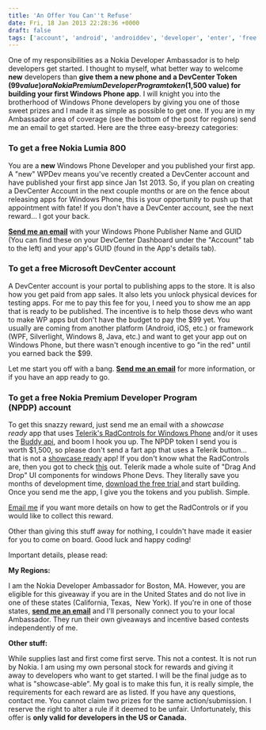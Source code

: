 ```yaml
---
title: 'An Offer You Can''t Refuse'
date: Fri, 18 Jan 2013 22:28:36 +0000
draft: false
tags: ['account', 'android', 'androiddev', 'developer', 'enter', 'free phone', 'giveaway', 'iOS', 'iosdev', 'microsoft', 'nokia', 'Nokia official', 'premium', 'resources', 'roiddev', 'software', 'sweet prizes', 'windows phone']
---
```


One of my responsibilities as a Nokia Developer Ambassador is to help developers get started. I thought to myself, what better way to welcome **new** developers than **give them a new phone and a DevCenter Token ($99 value) or a Nokia Premium Developer Program token ($1,500 value) for building your first Windows Phone app**. I will knight you into the brotherhood of Windows Phone developers by giving you one of those sweet prizes and I made it as simple as possible to get one. If you are in my Ambassador area of coverage (see the bottom of the post for regions) send me an email to get started. Here are the three easy-breezy categories:

### To get a free Nokia Lumia 800

You are a **new** Windows Phone Developer and you published your first app. A "new" WPDev means you've recently created a DevCenter account and have published your first app since Jan 1st 2013. So, if you plan on creating a DevCenter Account in the next couple months or are on the fence about releasing apps for Windows Phone, this is your opportunity to push up that appointment with fate! If you don't have a DevCenter account, see the next reward... I got your back.

**[Send me an email](http://nokiawpdev.wordpress.com/about/)** with your Windows Phone Publisher Name and GUID (You can find these on your DevCenter Dashboard under the "Account" tab to the left) and your app's GUID (found in the App's details tab).

### To get a free Microsoft DevCenter account

A DevCenter account is your portal to publishing apps to the store. It is also how you get paid from app sales. It also lets you unlock physical devices for testing apps. For me to pay this fee for you, I need you to show me an app that is ready to be published. The incentive is to help those devs who want to make WP apps but don't have the budget to pay the $99 yet. You usually are coming from another platform (Android, iOS, etc.) or framework (WPF, Silverlight, Windows 8, Java, etc.) and want to get your app out on Windows Phone, but there wasn't enough incentive to go "in the red" until you earned back the $99.

Let me start you off with a bang. **[Send me an email](http://nokiawpdev.wordpress.com/about/)** for more information, or if you have an app ready to go.

### To get a free Nokia Premium Developer Program (NPDP) account

To get this snazzy reward, just send me an email with a _showcase ready_ app that uses [Telerik's RadControls for Windows Phone](http://www.telerik.com/products/windows-phone.aspx) and/or it uses the [Buddy api](http://buddy.com/developers/), and boom I hook you up. The NPDP token I send you is worth $1,500, so please don't send a fart app that uses a Telerik button... that is not a [showcase ready](http://www.telerik.com/products/windows-phone/getting-started/showcase.aspx) app! If you don't know what the RadControls are, then you got to check [this](http://www.telerik.com/products/windows-phone/overview/all-controls.aspx) out. Telerik made a whole suite of "Drag And Drop" UI components for windows Phone Devs. They literally save you months of development time, [download the free trial ](http://www.telerik.com/download-trial-file.aspx?pid=777)and start building. Once you send me the app, I give you the tokens and you publish. Simple.

[Email me](http://nokiawpdev.wordpress.com/about/) if you want more details on how to get the RadControls or if you would like to collect this reward.

Other than giving this stuff away for nothing, I couldn't have made it easier for you to come on board. Good luck and happy coding!

Important details, please read:

**My Regions:**

I am the Nokia Developer Ambassador for Boston, MA. However, you are eligible for this giveaway if you are in the United States and do not live in one of these states (California, Texas,  New York). If you're in one of those states, [**send me an email**](http://nokiawpdev.wordpress.com/about/) and I'll personally connect you to your local Ambassador. They run their own giveaways and incentive based contests independently of me.

**Other stuff:**

While supplies last and first come first serve. This not a contest. It is not run by Nokia. I am using my own personal stock for rewards and giving it away to developers who want to get started. I will be the final judge as to what is "showcase-able". My goal is to make this fun, it is really simple, the requirements for each reward are as listed. If you have any questions, contact me. You cannot claim two prizes for the same action/submission. I reserve the right to alter a rule if it deemed to be unfair. Unfortunately, this offer is **only valid for developers in the US or Canada.**